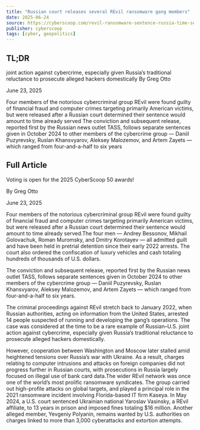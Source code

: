 ```yaml
---
title: "Russian court releases several REvil ransomware gang members"
date: 2025-06-24
source: https://cyberscoop.com/revil-ransomware-sentence-russia-time-served/
publisher: cyberscoop
tags: [cyber, geopolitics]
---
```


## TL;DR

joint action against cybercrime, especially given Russia’s traditional reluctance to prosecute alleged hackers domestically By
Greg Otto

June 23, 2025

Four members of the notorious cybercriminal group REvil were found guilty of financial fraud and computer crimes targeting primarily American victims, but were released after a Russian court determined their sentence would amount to time already served The conviction and subsequent release, reported first by the Russian news outlet TASS, follows separate sentences given in October 2024 to other members of the cybercrime group — Daniil Puzyrevsky, Ruslan Khansvyarov, Aleksey Malozemov, and Artem Zayets — which ranged from four-and-a-half to six years

## Full Article

Voting is open for the 2025 CyberScoop 50 awards!

By
Greg Otto

June 23, 2025

Four members of the notorious cybercriminal group REvil were found guilty of financial fraud and computer crimes targeting primarily American victims, but were released after a Russian court determined their sentence would amount to time already served.The four men — Andrey Bessonov, Mikhail Golovachuk, Roman Muromsky, and Dmitry Korotayev — all admitted guilt and have been held in pretrial detention since their early 2022 arrests. The court also ordered the confiscation of luxury vehicles and cash totaling hundreds of thousands of U.S. dollars.

The conviction and subsequent release, reported first by the Russian news outlet TASS, follows separate sentences given in October 2024 to other members of the cybercrime group — Daniil Puzyrevsky, Ruslan Khansvyarov, Aleksey Malozemov, and Artem Zayets — which ranged from four-and-a-half to six years.

The criminal proceedings against REvil stretch back to January 2022, when Russian authorities, acting on information from the United States, arrested 14 people suspected of running and developing the gang’s operations. The case was considered at the time to be a rare example of Russian–U.S. joint action against cybercrime, especially given Russia’s traditional reluctance to prosecute alleged hackers domestically.

However, cooperation between Washington and Moscow later stalled amid heightened tensions over Russia’s war with Ukraine. As a result, charges relating to computer intrusions and attacks on foreign companies did not progress further in Russian courts, with prosecutions in Russia largely focused on illegal use of bank card data.The wider REvil network was once one of the world’s most prolific ransomware syndicates. The group carried out high-profile attacks on global targets, and played a principal role in the 2021 ransomware incident involving Florida-based IT firm Kaseya. In May 2024, a U.S. court sentenced Ukrainian national Yaroslav Vasinsky, a REvil affiliate, to 13 years in prison and imposed fines totaling $16 million. Another alleged member, Yevgeniy Polyanin, remains wanted by U.S. authorities on charges linked to more than 3,000 cyberattacks and extortion attempts.
